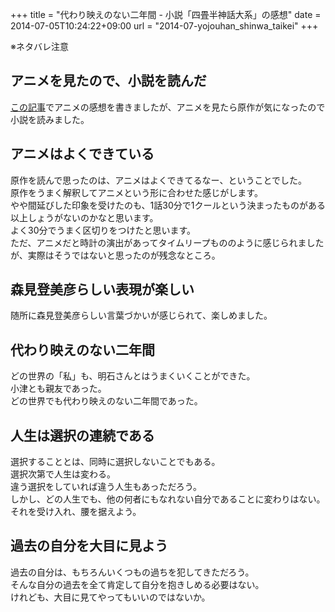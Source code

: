 +++
title = "代わり映えのない二年間 - 小説「四畳半神話大系」の感想"
date = 2014-07-05T10:24:22+09:00
url = "2014-07-yojouhan_shinwa_taikei"
+++

※ネタバレ注意

## アニメを見たので、小説を読んだ
[この記事](http://blog.5000164.jp/2014-07-yojouhan/)でアニメの感想を書きましたが、アニメを見たら原作が気になったので小説を読みました。

## アニメはよくできている
原作を読んで思ったのは、アニメはよくできてるなー、ということでした。  
原作をうまく解釈してアニメという形に合わせた感じがします。  
やや間延びした印象を受けたのも、1話30分で1クールという決まったものがある以上しょうがないのかなと思います。  
よく30分でうまく区切りをつけたと思います。  
ただ、アニメだと時計の演出があってタイムリープもののように感じられましたが、実際はそうではないと思ったのが残念なところ。

## 森見登美彦らしい表現が楽しい
随所に森見登美彦らしい言葉づかいが感じられて、楽しめました。

## 代わり映えのない二年間
どの世界の「私」も、明石さんとはうまくいくことができた。  
小津とも親友であった。  
どの世界でも代わり映えのない二年間であった。

## 人生は選択の連続である
選択することとは、同時に選択しないことでもある。  
選択次第で人生は変わる。  
違う選択をしていれば違う人生もあっただろう。  
しかし、どの人生でも、他の何者にもなれない自分であることに変わりはない。  
それを受け入れ、腰を据えよう。

## 過去の自分を大目に見よう
過去の自分は、もちろんいくつもの過ちを犯してきただろう。  
そんな自分の過去を全て肯定して自分を抱きしめる必要はない。  
けれども、大目に見てやってもいいのではないか。
